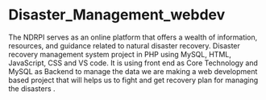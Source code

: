 # Disaster_Management_webdev
The NDRPI serves as an online platform that offers a wealth of information, resources, and guidance related to natural disaster recovery. 
Disaster recovery management system project in PHP using MySQL, HTML, JavaScript, CSS and VS code. It is using front end as Core Technology and MySQL as Backend to manage the data we are making a web development based project that will helps us to fight and get recovery plan for managing the disasters .

